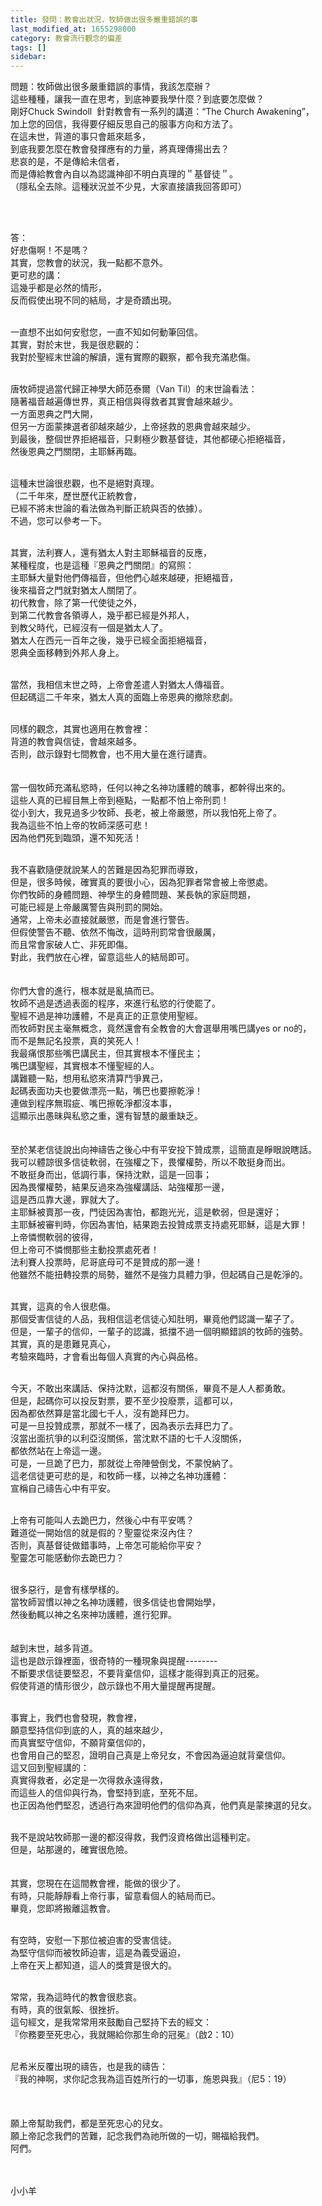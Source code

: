 ```yaml
---
title: 發問：教會出狀況，牧師做出很多嚴重錯誤的事
last_modified_at: 1655298000
category: 教會流行觀念的偏差
tags: []
sidebar: 
---
```


<p>問題：牧師做出很多嚴重錯誤的事情，我該怎麼辦？<br/>
這些種種，讓我一直在思考，到底神要我學什麼？到底要怎麼做？<br/>
剛好Chuck Swindoll  針對教會有一系列的講道：“The Church Awakening”，<br/>
加上您的回信，我得要仔細反思自己的服事方向和方法了。<br/>
在這未世，背道的事只會趆來趆多，<br/>
到底我要怎麼在教會發揮應有的力量，將真理傳揚出去？<br/>
悲哀的是，不是傳給未信者，<br/>
而是傳給教會內自以為認識神卻不明白真理的＂基督徒＂。<br/>
（隱私全去除。這種狀況並不少見，大家直接讀我回答即可）<br/>
 </p>
<p> </p>
<p>答：<br/>
好悲傷啊！不是嗎？<br/>
其實，您教會的狀況，我一點都不意外。<br/>
更可悲的講：<br/>
這幾乎都是必然的情形，<br/>
反而假使出現不同的結局，才是奇蹟出現。</p>
<p><br/>
一直想不出如何安慰您，一直不知如何動筆回信。<br/>
其實，對於末世，我是很悲觀的：<br/>
我對於聖經末世論的解讀，還有實際的觀察，都令我充滿悲傷。</p>
<p><br/>
唐牧師提過當代歸正神學大師范泰爾（Van Til）的末世論看法：<br/>
隨著福音越遍傳世界，真正相信與得救者其實會越來越少。<br/>
一方面恩典之門大開，<br/>
但另一方面蒙揀選者卻越來越少，上帝拯救的恩典會越來越少。<br/>
到最後，整個世界拒絕福音，只剩極少數基督徒，其他都硬心拒絕福音，<br/>
然後恩典之門關閉，主耶穌再臨。</p>
<p><br/>
這種末世論很悲觀，也不是絕對真理。<br/>
（二千年來，歷世歷代正統教會，<br/>
已經不將末世論的看法做為判斷正統與否的依據）。<br/>
不過，您可以參考一下。</p>
<p><br/>
其實，法利賽人，還有猶太人對主耶穌福音的反應，<br/>
某種程度，也是這種『恩典之門關閉』的寫照：<br/>
主耶穌大量對他們傳福音，但他們心越來越硬，拒絕福音，<br/>
後來福音之門就對猶太人關閉了。<br/>
初代教會，除了第一代使徒之外，<br/>
到第二代教會各領導人，幾乎都已經是外邦人，<br/>
到教父時代，已經沒有一個是猶太人了。<br/>
猶太人在西元一百年之後，幾乎已經全面拒絕福音，<br/>
恩典全面移轉到外邦人身上。<br/>
 </p>
<p>當然，我相信末世之時，上帝會差遣人對猶太人傳福音。<br/>
但起碼這二千年來，猶太人真的面臨上帝恩典的撤除悲劇。<br/>
 </p>
<p>同樣的觀念，其實也適用在教會裡：<br/>
背道的教會與信徒，會越來越多。<br/>
否則，啟示錄對七間教會，也不用大量在進行譴責。<br/>
 <br/>
 <br/>
當一個牧師充滿私慾時，任何以神之名神功護體的醜事，都幹得出來的。<br/>
這些人真的已經目無上帝到極點，一點都不怕上帝刑罰！<br/>
從小到大，我見過多少牧師、長老，被上帝嚴懲，所以我怕死上帝了。<br/>
我為這些不怕上帝的牧師深感可悲！<br/>
因為他們死到臨頭，還不知死活！<br/>
 </p>
<p>我不喜歡隨便就說某人的苦難是因為犯罪而導致，<br/>
但是，很多時候，確實真的要很小心，因為犯罪者常會被上帝懲處。<br/>
你們牧師的身體問題、神學生的身體問題、某長執的家庭問題，<br/>
可能已經是上帝嚴厲警告與刑罰的開始。<br/>
通常，上帝未必直接就嚴懲，而是會進行警告。<br/>
但假使警告不聽、依然不悔改，這時刑罰常會很嚴厲，<br/>
而且常會家破人亡、非死即傷。<br/>
對此，我們放在心裡，留意這些人的結局即可。<br/>
 <br/>
 <br/>
你們大會的進行，根本就是亂搞而已。<br/>
牧師不過是透過表面的程序，來進行私慾的行使罷了。<br/>
聖經不過是神功護體，不是真正的正意使用聖經。<br/>
而牧師對民主毫無概念，竟然還會有全教會的大會選舉用嘴巴講yes or no的，<br/>
而不是無記名投票，真的笑死人！<br/>
我最痛恨那些嘴巴講民主，但其實根本不懂民主；<br/>
嘴巴講聖經，其實根本不懂聖經的人。<br/>
講難聽一點，想用私慾來清算鬥爭異己，<br/>
起碼表面功夫也要做漂亮一點，嘴巴也要擦乾淨！<br/>
連做到程序無瑕疵、嘴巴擦乾淨都沒本事，<br/>
這顯示出愚昧與私慾之重，還有智慧的嚴重缺乏。<br/>
 <br/>
 <br/>
至於某老信徒說出向神禱告之後心中有平安投下贊成票，這簡直是睜眼說瞎話。<br/>
我可以體諒很多信徒軟弱，在強權之下，畏懼權勢，所以不敢挺身而出。<br/>
不敢挺身而出，低調行事，保持沈默，這是一回事；<br/>
因為畏懼權勢，結果反過來為強權講話、站強權那一邊，<br/>
這是西瓜靠大邊，罪就大了。<br/>
主耶穌被賣那一夜，門徒因為害怕，都跑光光，這是軟弱，但是還好；<br/>
主耶穌被審判時，你因為害怕，結果跑去投贊成票支持處死耶穌，這是大罪！<br/>
上帝憐憫軟弱的彼得，<br/>
但上帝可不憐憫那些主動投票處死者！<br/>
法利賽人投票時，尼哥底母可不是贊成的那一邊！<br/>
他雖然不能扭轉投票的局勢，雖然不是強力具體力爭，但起碼自己是乾淨的。<br/>
 </p>
<p>其實，這真的令人很悲傷。<br/>
那個受害信徒的人品，我相信這老信徒心知肚明，畢竟他們認識一輩子了。<br/>
但是，一輩子的信仰，一輩子的認識，抵擋不過一個明顯錯誤的牧師的強勢。<br/>
其實，真的是患難見真心，<br/>
考驗來臨時，才會看出每個人真實的內心與品格。</p>
<p><br/>
今天，不敢出來講話、保持沈默，這都沒有關係，畢竟不是人人都勇敢。<br/>
但是，起碼你可以投反對票，要不至少投廢票，這都可以，<br/>
因為都依然算是當北國七千人，沒有跪拜巴力。<br/>
可是一旦投贊成票，那就不一樣了，因為表示去拜巴力了。<br/>
沒當出面抗爭的以利亞沒關係，當沈默不語的七千人沒關係，<br/>
都依然站在上帝這一邊。<br/>
可是，一旦跪了巴力，那就從上帝陣營倒戈，不蒙悅納了。<br/>
這老信徒更可悲的是，和牧師一樣，以神之名神功護體：<br/>
宣稱自己禱告心中有平安。</p>
<p><br/>
上帝有可能叫人去跪巴力，然後心中有平安嗎？<br/>
難道從一開始信的就是假的？聖靈從來沒內住？<br/>
否則，真基督徒做錯事時，上帝怎可能給你平安？<br/>
聖靈怎可能感動你去跪巴力？<br/>
 </p>
<p>很多惡行，是會有樣學樣的。<br/>
當牧師習慣以神之名神功護體，很多信徒也會開始學，<br/>
然後動輒以神之名來神功護體，進行犯罪。<br/>
 <br/>
 <br/>
越到末世，越多背道。<br/>
這也是啟示錄裡面，很奇特的一種現象與提醒--------<br/>
不斷要求信徒要堅忍，不要背棄信仰，這樣才能得到真正的冠冕。<br/>
假使背道的情形很少，啟示錄也不用大量提醒再提醒。</p>
<p><br/>
事實上，我們也會發現，教會裡，<br/>
願意堅持信仰到底的人，真的越來越少，<br/>
而真實堅守信仰，不願背棄信仰的，<br/>
也會用自己的堅忍，證明自己真是上帝兒女，不會因為逼迫就背棄信仰。<br/>
這又回到聖經講的：<br/>
真實得救者，必定是一次得救永遠得救，<br/>
而這些人的信仰與行為，會堅持到底，至死不屈。<br/>
也正因為他們堅忍，透過行為來證明他們的信仰為真，他們真是蒙揀選的兒女。</p>
<p><br/>
我不是說站牧師那一邊的都沒得救，我們沒資格做出這種判定。<br/>
但是，站那邊的，確實很危險。<br/>
 <br/>
 <br/>
其實，您現在在這間教會裡，能做的很少了。<br/>
有時，只能靜靜看上帝行事，留意看個人的結局而已。<br/>
畢竟，您即將搬離這教會。</p>
<p><br/>
有空時，安慰一下那位被迫害的受害信徒。<br/>
為堅守信仰而被牧師迫害，這是為義受逼迫，<br/>
上帝在天上都知道，這人的獎賞是很大的。</p>
<p><br/>
常常，我為這時代的教會很悲哀。<br/>
有時，真的很氣餒、很挫折。<br/>
這句經文，是我常常用來鼓勵自己堅持下去的經文：<br/>
『你務要至死忠心，我就賜給你那生命的冠冕』（啟2：10）<br/>
 </p>
<p>尼希米反覆出現的禱告，也是我的禱告：<br/>
『我的神啊，求你記念我為這百姓所行的一切事，施恩與我』（尼5：19）<br/>
 <br/>
 <br/>
 <br/>
願上帝幫助我們，都是至死忠心的兒女。<br/>
願上帝記念我們的苦難，記念我們為祂所做的一切，賜福給我們。<br/>
阿們。<br/>
 <br/>
 </p>
<p>小小羊</p>
